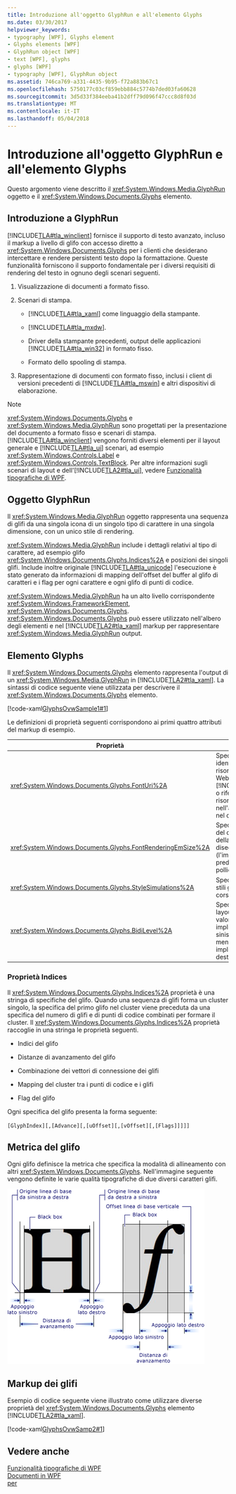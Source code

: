 ```yaml
---
title: Introduzione all'oggetto GlyphRun e all'elemento Glyphs
ms.date: 03/30/2017
helpviewer_keywords:
- typography [WPF], Glyphs element
- Glyphs elements [WPF]
- GlyphRun object [WPF]
- text [WPF], glyphs
- glyphs [WPF]
- typography [WPF], GlyphRun object
ms.assetid: 746ca769-a331-4435-9b95-f72a883b67c1
ms.openlocfilehash: 5750177c03cf859ebb884c5774b7ded03fa60628
ms.sourcegitcommit: 3d5d33f384eeba41b2dff79d096f47ccc8d8f03d
ms.translationtype: MT
ms.contentlocale: it-IT
ms.lasthandoff: 05/04/2018
---
```

# <a name="introduction-to-the-glyphrun-object-and-glyphs-element"></a>Introduzione all'oggetto GlyphRun e all'elemento Glyphs
Questo argomento viene descritto il <xref:System.Windows.Media.GlyphRun> oggetto e il <xref:System.Windows.Documents.Glyphs> elemento.  
  
  
<a name="text_glyphrunovw_intro"></a>   
## <a name="introduction-to-glyphrun"></a>Introduzione a GlyphRun  
 [!INCLUDE[TLA#tla_winclient](../../../../includes/tlasharptla-winclient-md.md)] fornisce il supporto di testo avanzato, incluso il markup a livello di glifo con accesso diretto a <xref:System.Windows.Documents.Glyphs> per i clienti che desiderano intercettare e rendere persistenti testo dopo la formattazione. Queste funzionalità forniscono il supporto fondamentale per i diversi requisiti di rendering del testo in ognuno degli scenari seguenti.  
  
1.  Visualizzazione di documenti a formato fisso.  
  
2.  Scenari di stampa.  
  
    -   [!INCLUDE[TLA#tla_xaml](../../../../includes/tlasharptla-xaml-md.md)] come linguaggio della stampante.  
  
    -   [!INCLUDE[TLA#tla_mxdw](../../../../includes/tlasharptla-mxdw-md.md)].  
  
    -   Driver della stampante precedenti, output delle applicazioni [!INCLUDE[TLA#tla_win32](../../../../includes/tlasharptla-win32-md.md)] in formato fisso.  
  
    -   Formato dello spooling di stampa.  
  
3.  Rappresentazione di documenti con formato fisso, inclusi i client di versioni precedenti di [!INCLUDE[TLA#tla_mswin](../../../../includes/tlasharptla-mswin-md.md)] e altri dispositivi di elaborazione.  
  
> [!NOTE]
>  <xref:System.Windows.Documents.Glyphs> e <xref:System.Windows.Media.GlyphRun> sono progettati per la presentazione del documento a formato fisso e scenari di stampa. [!INCLUDE[TLA#tla_winclient](../../../../includes/tlasharptla-winclient-md.md)] vengono forniti diversi elementi per il layout generale e [!INCLUDE[TLA#tla_ui](../../../../includes/tlasharptla-ui-md.md)] scenari, ad esempio <xref:System.Windows.Controls.Label> e <xref:System.Windows.Controls.TextBlock>. Per altre informazioni sugli scenari di layout e dell'[!INCLUDE[TLA2#tla_ui](../../../../includes/tla2sharptla-ui-md.md)], vedere [Funzionalità tipografiche di WPF](../../../../docs/framework/wpf/advanced/typography-in-wpf.md).  
  
<a name="text_glyphrunovw_glyphrunobject"></a>   
## <a name="the-glyphrun-object"></a>Oggetto GlyphRun  
 Il <xref:System.Windows.Media.GlyphRun> oggetto rappresenta una sequenza di glifi da una singola icona di un singolo tipo di carattere in una singola dimensione, con un unico stile di rendering.  
  
 <xref:System.Windows.Media.GlyphRun> include i dettagli relativi al tipo di carattere, ad esempio glifo <xref:System.Windows.Documents.Glyphs.Indices%2A> e posizioni dei singoli glifi. Include inoltre originale [!INCLUDE[TLA#tla_unicode](../../../../includes/tlasharptla-unicode-md.md)] l'esecuzione è stato generato da informazioni di mapping dell'offset del buffer al glifo di caratteri e i flag per ogni carattere e ogni glifo di punti di codice.  
  
 <xref:System.Windows.Media.GlyphRun> ha un alto livello corrispondente <xref:System.Windows.FrameworkElement>, <xref:System.Windows.Documents.Glyphs>. <xref:System.Windows.Documents.Glyphs> può essere utilizzato nell'albero degli elementi e nel [!INCLUDE[TLA2#tla_xaml](../../../../includes/tla2sharptla-xaml-md.md)] markup per rappresentare <xref:System.Windows.Media.GlyphRun> output.  
  
<a name="text_glyphrunovw_glyphselement"></a>   
## <a name="the-glyphs-element"></a>Elemento Glyphs  
 Il <xref:System.Windows.Documents.Glyphs> elemento rappresenta l'output di un <xref:System.Windows.Media.GlyphRun> in [!INCLUDE[TLA2#tla_xaml](../../../../includes/tla2sharptla-xaml-md.md)]. La sintassi di codice seguente viene utilizzata per descrivere il <xref:System.Windows.Documents.Glyphs> elemento.  
  
 [!code-xaml[GlyphsOvwSample1#1](../../../../samples/snippets/csharp/VS_Snippets_Wpf/GlyphsOvwSample1/CS/default.xaml#1)]  
  
 Le definizioni di proprietà seguenti corrispondono ai primi quattro attributi del markup di esempio.  
  
|Proprietà|Descrizione|  
|--------------|-----------------|  
|<xref:System.Windows.Documents.Glyphs.FontUri%2A>|Specifica un identificatore di risorsa: nome del file Web [!INCLUDE[TLA#tla_uri](../../../../includes/tlasharptla-uri-md.md)], o riferimento a una risorsa nell'applicazione .exe o nel contenitore.|  
|<xref:System.Windows.Documents.Glyphs.FontRenderingEmSize%2A>|Specifica le dimensioni del carattere nelle unità della superficie di disegno (l'impostazione predefinita è 0,96 pollici).|  
|<xref:System.Windows.Documents.Glyphs.StyleSimulations%2A>|Specifica i flag per gli stili grassetto e corsivo.|  
|<xref:System.Windows.Documents.Glyphs.BidiLevel%2A>|Specifica il livello di layout bidirezionale. I valori pari e lo zero implicano un layout da sinistra a destra, mentre i valori dispari implicano un layout da destra a sinistra.|  
  
<a name="text_glyphrunovw_indicesproperty"></a>   
### <a name="indices-property"></a>Proprietà Indices  
 Il <xref:System.Windows.Documents.Glyphs.Indices%2A> proprietà è una stringa di specifiche del glifo. Quando una sequenza di glifi forma un cluster singolo, la specifica del primo glifo nel cluster viene preceduta da una specifica del numero di glifi e di punti di codice combinati per formare il cluster. Il <xref:System.Windows.Documents.Glyphs.Indices%2A> proprietà raccoglie in una stringa le proprietà seguenti.  
  
-   Indici del glifo  
  
-   Distanze di avanzamento del glifo  
  
-   Combinazione dei vettori di connessione dei glifi  
  
-   Mapping del cluster tra i punti di codice e i glifi  
  
-   Flag del glifo  
  
 Ogni specifica del glifo presenta la forma seguente:  
  
 `[GlyphIndex][,[Advance][,[uOffset][,[vOffset][,[Flags]]]]]`  
  
<a name="text_glyphrunovw_glyphmetrics"></a>   
## <a name="glyph-metrics"></a>Metrica del glifo  
 Ogni glifo definisce la metrica che specifica la modalità di allineamento con altri <xref:System.Windows.Documents.Glyphs>. Nell'immagine seguente vengono definite le varie qualità tipografiche di due diversi caratteri glifi.  
  
 ![Diagramma delle misure dei glifi](../../../../docs/framework/wpf/advanced/media/glyph-example.png "esempio_glifo")  
  
<a name="text_glyphrunovw_glyphsmarkup"></a>   
## <a name="glyphs-markup"></a>Markup dei glifi  
 Esempio di codice seguente viene illustrato come utilizzare diverse proprietà del <xref:System.Windows.Documents.Glyphs> elemento [!INCLUDE[TLA2#tla_xaml](../../../../includes/tla2sharptla-xaml-md.md)].  
  
 [!code-xaml[GlyphsOvwSamp2#1](../../../../samples/snippets/csharp/VS_Snippets_Wpf/GlyphsOvwSamp2/CS/default.xaml#1)]  
  
## <a name="see-also"></a>Vedere anche  
 [Funzionalità tipografiche di WPF](../../../../docs/framework/wpf/advanced/typography-in-wpf.md)  
 [Documenti in WPF](../../../../docs/framework/wpf/advanced/documents-in-wpf.md)  
 [per](../../../../docs/framework/wpf/advanced/optimizing-performance-text.md)
